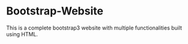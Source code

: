 # Bootstrap-Website
This is a complete bootstrap3 website with multiple functionalities built using HTML.
